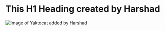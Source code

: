 # This H1 Heading created by Harshad
![Image of Yaktocat added by Harshad](https://octodex.github.com/images/yaktocat.png)
